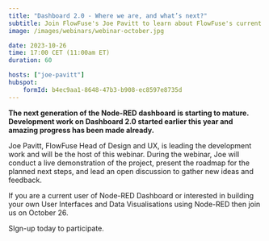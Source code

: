 ```yaml
---
title: "Dashboard 2.0 - Where we are, and what’s next?"
subtitle: Join FlowFuse's Joe Pavitt to learn about FlowFuse's current development work to update Node-RED Dashboard project.
image: /images/webinars/webinar-october.jpg

date: 2023-10-26
time: 17:00 CET (11:00am ET) 
duration: 60

hosts: ["joe-pavitt"]
hubspot:
    formId: b4ec9aa1-8648-47b3-b908-ec8597e8735d
---
```


**The next generation of the Node-RED dashboard is starting to mature. Development work on Dashboard 2.0 started earlier this year and amazing progress has been made already.**

<!--more-->

Joe Pavitt, FlowFuse Head of Design and UX, is leading the development work and will be the host of this webinar. During the webinar, Joe will conduct a live demonstration of the project, present the roadmap for the planned next steps, and lead an open discussion to gather new ideas and feedback.

If you are a current user of Node-RED Dashboard or interested in building your own User Interfaces and Data Visualisations using Node-RED then join us on October 26.

SIgn-up today to participate.


